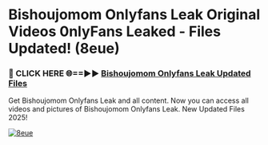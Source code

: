 # Bishoujomom Onlyfans Leak Original Videos 0nlyFans Leaked - Files Updated! (8eue)

<h3>🔴 CLICK HERE 🌐==►► <a href="https://tinyurl.com/ms9xzufz" rel="nofollow">Bishoujomom Onlyfans Leak Updated Files</a></h3>

Get Bishoujomom Onlyfans Leak and all content. Now you can access all videos and pictures of Bishoujomom Onlyfans Leak. New Updated Files 2025!

[![8eue](https://i.imgur.com/ppqm5kG.gif)](https://tinyurl.com/ms9xzufz)
